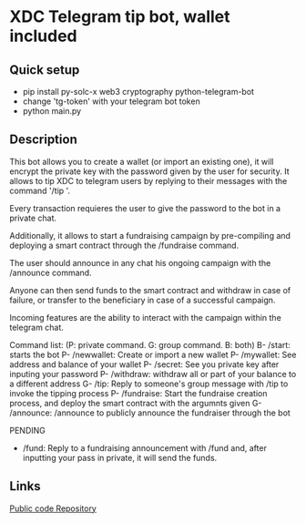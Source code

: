 # XDC Telegram tip bot, wallet included

## Quick setup
- pip install py-solc-x web3 cryptography python-telegram-bot
- change 'tg-token' with your telegram bot token
- python main.py

## Description

This bot allows you to create a wallet (or import an existing one), it will encrypt the private
key with the password given by the user for security. It allows to tip XDC to telegram users by
replying to their messages with the command '/tip <amount>'. 

Every transaction requieres the user to give the password to the bot in a private chat.

Additionally, it allows to start a fundraising campaign by pre-compiling and deploying a smart contract
through the /fundraise command. 

The user should announce in any chat his ongoing campaign with the /announce command. 

Anyone can then send funds to the smart contract and withdraw in case of failure, or transfer to the beneficiary in case of a successful campaign. 

Incoming features are the ability to interact with the campaign within the telegram chat.

Command list:
(P: private command. G: group command. B: both)
B- /start: starts the bot
P- /newwallet: Create or import a new wallet
P- /mywallet: See address and balance of your wallet
P- /secret: See you private key after inputing your password
P- /withdraw: withdraw all or part of your balance to a different address
G- /tip: Reply to someone's group message with /tip <amount> to invoke the tipping process
P- /fundraise: Start the fundraise creation process, and deploy the smart contract with the argumnts given
G- /announce: /announce <description> to publicly announce the fundraiser through the bot

PENDING
- /fund: Reply to a fundraising announcement with /fund <amount> and, after inputting your pass in private, it will send the funds.

## Links
[Public code Repository](https://github.com/BonifacioCalindoro/EBC-XDC-Hackathon)
